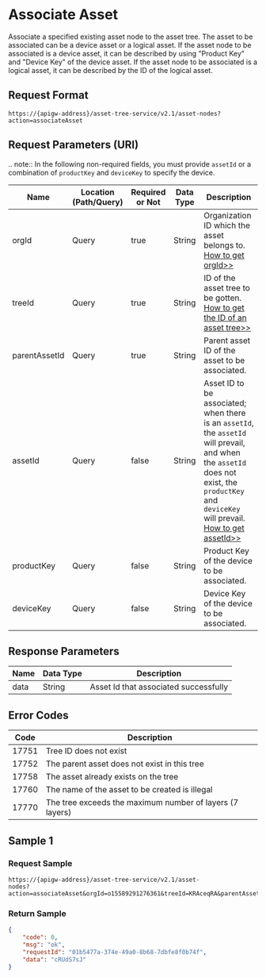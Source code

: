 # Associate Asset



Associate a specified existing asset node to the asset tree. The asset to be associated can be a device asset or a logical asset. If the asset node to be associated is a device asset, it can be described by using "Product Key" and "Device Key" of the device asset. If the asset node to be associated is a logical asset, it can be described by the ID of the logical asset.

## Request Format

```
https://{apigw-address}/asset-tree-service/v2.1/asset-nodes?action=associateAsset
```

## Request Parameters (URI)

.. note:: In the following non-required fields, you must provide ``assetId`` or a combination of ``productKey`` and ``deviceKey`` to specify the device.

>>>>>>>>>>>>>>>>>>>>>>>>>>>>>>>>>>>>>>>>>>>>>>>>>>>>>>>>>


| Name | Location (Path/Query) | Required or Not | Data Type | Description |
|---------------|------------------|----------|-----------|--------------|
| orgId         | Query            | true     | String    | Organization ID which the asset belongs to. [How to get orgId>>](/docs/api/en/latest/api_faqs#how-to-get-organization-id-orgid-orgid)                |
| treeId        | Query            | true    | String    | ID of the asset tree to be gotten. [How to get the ID of an asset tree>>](/docs/api/en/latest/api_faqs.html#how-to-get-the-id-of-an-asset-tree)        |
| parentAssetId | Query            | true    | String    | Parent asset ID of the asset to be associated.  |
| assetId  | Query            | false    | String    | Asset ID to be associated; when there is an `assetId`, the `assetId` will prevail, and when the `assetId` does not exist, the `productKey` and `deviceKey` will prevail. [How to get assetId>>](/docs/api/en/latest/api_faqs.html#how-to-get-asset-id-assetid-assetid)  |
| productKey  | Query            | false    | String    | Product Key of the device to be associated.  |
| deviceKey  | Query            | false    | String    | Device Key of the device to be associated.  |



## Response Parameters

| Name | Data Type | Description |
|-------------|-----------------------------------|-----------------------------|
| data| String                            | Asset Id that associated successfully              |


## Error Codes

| Code | Description    |
|-----------|-----------------------------|
| 17751 | Tree ID does not exist              |
| 17752| The parent asset does not exist in this tree          |
| 17758 | The asset already exists on the tree            |
| 17760 | The name of the asset to be created is illegal      |
| 17770| The tree exceeds the maximum number of layers (7 layers) |



## Sample 1

### Request Sample

```
https://{apigw-address}/asset-tree-service/v2.1/asset- 
nodes?action=associateAsset&orgId=o15589291276361&treeId=KRAceqRA&parentAssetId=LGRCJVDc&productKey=UwXL9jmm&deviceKey=eacdsz9IGJ
```

### Return Sample

```json
{ 
    "code": 0, 
    "msg": "ok", 
    "requestId": "01b5477a-374e-49a0-8b68-7dbfe8f0b74f", 
    "data": "cRUdS7sJ" 
} 
```


